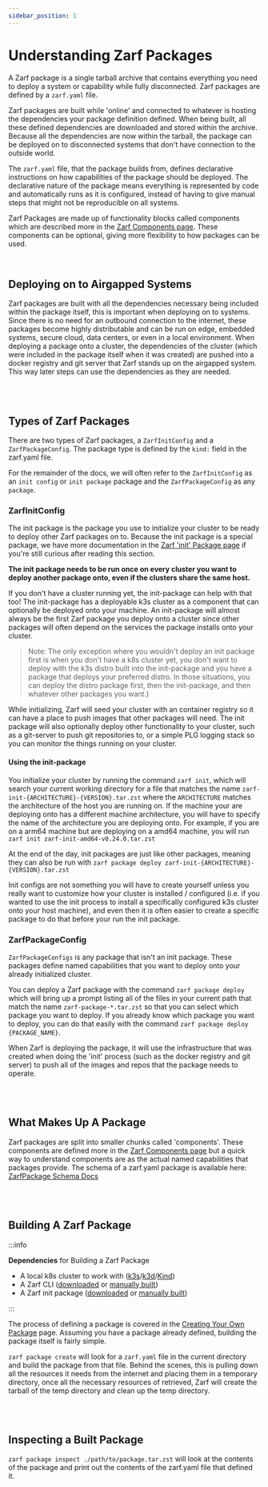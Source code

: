 ```yaml
---
sidebar_position: 1
---
```


# Understanding Zarf Packages

A Zarf package is a single tarball archive that contains everything you need to deploy a system or capability while fully disconnected. Zarf packages are defined by a `zarf.yaml` file.

Zarf packages are built while 'online' and connected to whatever is hosting the dependencies your package definition defined. When being built, all these defined dependencies are downloaded and stored within the archive. Because all the dependencies are now within the tarball, the package can be deployed on to disconnected systems that don't have connection to the outside world.

The `zarf.yaml` file, that the package builds from, defines declarative instructions on how capabilities of the package should be deployed. The declarative nature of the package means everything is represented by code and automatically runs as it is configured, instead of having to give manual steps that might not be reproducible on all systems.

Zarf Packages are made up of functionality blocks called components which are described more in the [Zarf Components page](./2-zarf-components.md). These components can be optional, giving more flexibility to how packages can be used.

<br />

<!-- TODO: @JPERRY This feels out of place here.. -->

## Deploying on to Airgapped Systems

Zarf packages are built with all the dependencies necessary being included within the package itself, this is important when deploying on to systems. Since there is no need for an outbound connection to the internet, these packages become highly distributable and can be run on edge, embedded systems, secure cloud, data centers, or even in a local environment. When deploying a package onto a cluster, the dependencies of the cluster (which were included in the package itself when it was created) are pushed into a docker registry and git server that Zarf stands up on the airgapped system. This way later steps can use the dependencies as they are needed.

<br />
<br />

## Types of Zarf Packages

There are two types of Zarf packages, a `ZarfInitConfig` and a `ZarfPackageConfig`. The package type is defined by the `kind:` field in the zarf.yaml file.

For the remainder of the docs, we will often refer to the `ZarfInitConfig` as an `init config` or `init package` package and the `ZarfPackageConfig` as any `package`.

### ZarfInitConfig

The init package is the package you use to initialize your cluster to be ready to deploy other Zarf packages on to. Because the init package is a special package, we have more documentation in the [Zarf 'init' Package page](./3-the-zarf-init-package.md) if you're still curious after reading this section.

**The init package needs to be run once on every cluster you want to deploy another package onto, even if the clusters share the same host.**

If you don't have a cluster running yet, the init-package can help with that too! The init-package has a deployable k3s cluster as a component that can optionally be deployed onto your machine. An init-package will almost always be the first Zarf package you deploy onto a cluster since other packages will often depend on the services the package installs onto your cluster.

> Note: The only exception where you wouldn't deploy an init package first is when you don't have a k8s cluster yet, you don't want to deploy with the k3s distro built into the init-package and you have a package that deploys your preferred distro. In those situations, you can deploy the distro package first, then the init-package, and then whatever other packages you want.)

While initializing, Zarf will seed your cluster with an container registry so it can have a place to push images that other packages will need. The init package will also optionally deploy other functionality to your cluster, such as a git-server to push git repositories to, or a simple PLG logging stack so you can monitor the things running on your cluster.

#### Using the init-package

You initialize your cluster by running the command `zarf init`, which will search your current working directory for a file that matches the name `zarf-init-{ARCHITECTURE}-{VERSION}.tar.zst` where the `ARCHITECTURE` matches the architecture of the host you are running on. If the machine your are deploying onto has a different machine architecture, you will have to specify the name of the architecture you are deploying onto. For example, if you are on a arm64 machine but are deploying on a amd64 machine, you will run `zarf init zarf-init-amd64-v0.24.0.tar.zst`

At the end of the day, init packages are just like other packages, meaning they can also be run with `zarf package deploy zarf-init-{ARCHITECTURE}-{VERSION}.tar.zst`

Init configs are not something you will have to create yourself unless you really want to customize how your cluster is installed / configured (i.e. if you wanted to use the init process to install a specifically configured k3s cluster onto your host machine), and even then it is often easier to create a specific package to do that before your run the init package.

### ZarfPackageConfig

`ZarfPackageConfigs` is any package that isn't an init package. These packages define named capabilities that you want to deploy onto your already initialized cluster.

You can deploy a Zarf package with the command `zarf package deploy` which will bring up a prompt listing all of the files in your current path that match the name `zarf-package-*.tar.zst` so that you can select which package you want to deploy. If you already know which package you want to deploy, you can do that easily with the command `zarf package deploy {PACKAGE_NAME}`.

When Zarf is deploying the package, it will use the infrastructure that was created when doing the 'init' process (such as the docker registry and git server) to push all of the images and repos that the package needs to operate.

<br />
<br />

## What Makes Up A Package

Zarf packages are split into smaller chunks called 'components'. These components are defined more in the [Zarf Components page](./2-zarf-components.md) but a quick way to understand components are as the actual named capabilities that packages provide. The schema of a zarf.yaml package is available here: [ZarfPackage Schema Docs](../3-zarf-schema.md)

<br />
<br />

## Building A Zarf Package


:::info

**Dependencies** for Building a Zarf Package

- A local k8s cluster to work with ([k3s](https://k3s.io/)/[k3d](https://k3d.io/v5.4.1/)/[Kind](https://kind.sigs.k8s.io/docs/user/quick-start#installation))
- A Zarf CLI ([downloaded](https://github.com/defenseunicorns/zarf/releases) or [manually built](../1-the-zarf-cli/1-building-your-own-cli.md))
- A Zarf init package ([downloaded](https://github.com/defenseunicorns/zarf/releases) or [manually built](../1-the-zarf-cli/1-building-your-own-cli.md))

:::

The process of defining a package is covered in the [Creating Your Own Package](../../13-walkthroughs/0-using-zarf-package-create.md) page. Assuming you have a package already defined, building the package itself is fairly simple.

`zarf package create` will look for a `zarf.yaml` file in the current directory and build the package from that file. Behind the scenes, this is pulling down all the resources it needs from the internet and placing them in a temporary directory, once all the necessary resources of retrieved, Zarf will create the tarball of the temp directory and clean up the temp directory.

<br />
<br />

## Inspecting a Built Package

`zarf package inspect ./path/to/package.tar.zst` will look at the contents of the package and print out the contents of the zarf.yaml file that defined it.
